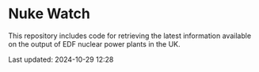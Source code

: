 # Nuke Watch

This repository includes code for retrieving the latest information available on the output of EDF nuclear power plants in the UK.

Last updated: 2024-10-29 12:28